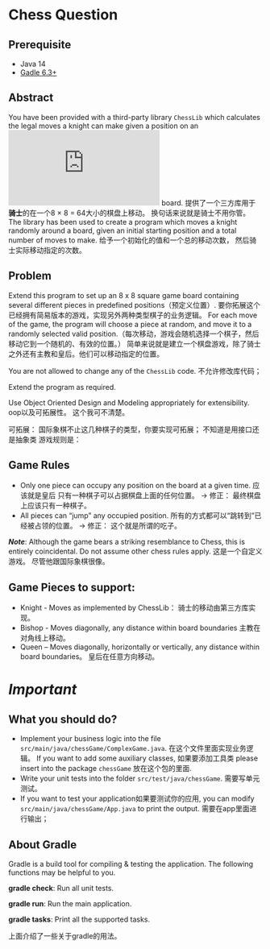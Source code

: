 # Chess Question

## Prerequisite
* Java 14
* [Gadle 6.3+](https://gradle.org/install/)

## Abstract
You have been provided with a third-party library `ChessLib` which calculates the legal moves a knight can make given a position on an ![8\times8](https://latex.codecogs.com/svg.latex?8%5Ctimes8) board. 
提供了一个三方库用于 **骑士**的在一个8 × 8 = 64大小的棋盘上移动。 
换句话来说就是骑士不用你管。
The library has been used to create a program which moves a knight randomly around a board, given an initial starting position and a total number of moves to make.
给予一个初始化的值和一个总的移动次数， 然后骑士实际移动指定的次数。

## Problem
Extend this program to set up an 8 x 8 square game board containing several different pieces in predefined positions（预定义位置）.
要你拓展这个已经拥有简易版本的游戏，实现另外两种类型棋子的业务逻辑。
For each move of the game, the program will choose a piece at random, and move it to a randomly selected valid position.（每次移动，游戏会随机选择一个棋子，然后移动它到一个随机的、有效的位置。）
简单来说就是建立一个棋盘游戏，除了骑士之外还有主教和皇后。他们可以移动指定的位置。

You are not allowed to change any of the `ChessLib` code.
不允许修改库代码；

Extend the program as required. 

Use Object Oriented Design and Modeling appropriately for extensibility.
oop以及可拓展性。 这个我可不清楚。

可拓展： 国际象棋不止这几种棋子的类型，你要实现可拓展； 不知道是用接口还是抽象类
游戏规则是：
## Game Rules

* Only one piece can occupy any position on the board at a given time. 应该就是皇后
  只有一种棋子可以占据棋盘上面的任何位置。 -> 修正： 最终棋盘上应该只有一种棋子。 
* All pieces can “jump” any occupied position. 
所有的方式都可以“跳转到”已经被占领的位置。 -> 修正： 这个就是所谓的吃子。

*__Note__*: Although the game bears a striking resemblance to Chess, this is entirely coincidental. Do not assume other chess rules apply.
这是一个自定义游戏。 尽管他跟国际象棋很像。

## Game Pieces to support:
* Knight - Moves as implemented by ChessLib： 骑士的移动由第三方库实现。
* Bishop - Moves diagonally, any distance within board boundaries 主教在对角线上移动。
* Queen – Moves diagonally, horizontally or vertically, any distance within board boundaries。 皇后在任意方向移动。 

# *Important*
## What you should do?
* Implement your business logic into the file `src/main/java/chessGame/ComplexGame.java`. 在这个文件里面实现业务逻辑。 If you want to add some auxiliary classes, 如果要添加工具类 please insert into the package `chessGame` 放在这个包的里面.
* Write your unit tests into the folder `src/test/java/chessGame`. 需要写单元测试。
* If you want to test your application如果要测试你的应用, you can modify `src/main/java/chessGame/App.java` to print the output. 需要在app里面进行输出；

## About Gradle
Gradle is a build tool for compiling & testing the application. The following functions may be helpful to you.

**gradle check**: Run all unit tests.

**gradle run**: Run the main application.

**gradle tasks**: Print all the supported tasks.

上面介绍了一些关于gradle的用法。
